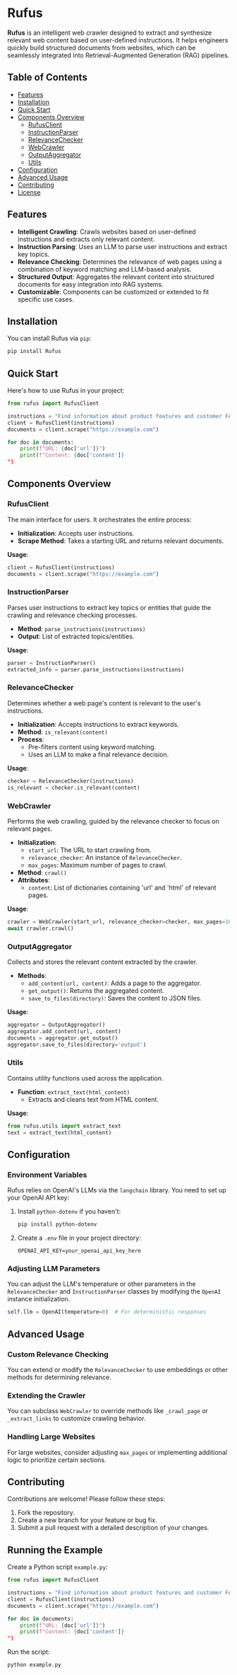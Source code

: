 
# Rufus

**Rufus** is an intelligent web crawler designed to extract and synthesize relevant web content based on user-defined instructions. It helps engineers quickly build structured documents from websites, which can be seamlessly integrated into Retrieval-Augmented Generation (RAG) pipelines.

## Table of Contents

- [Features](#features)
- [Installation](#installation)
- [Quick Start](#quick-start)
- [Components Overview](#components-overview)
  - [RufusClient](#rufusclient)
  - [InstructionParser](#instructionparser)
  - [RelevanceChecker](#relevancechecker)
  - [WebCrawler](#webcrawler)
  - [OutputAggregator](#outputaggregator)
  - [Utils](#utils)
- [Configuration](#configuration)
- [Advanced Usage](#advanced-usage)
- [Contributing](#contributing)
- [License](#license)

## Features

- **Intelligent Crawling**: Crawls websites based on user-defined instructions and extracts only relevant content.
- **Instruction Parsing**: Uses an LLM to parse user instructions and extract key topics.
- **Relevance Checking**: Determines the relevance of web pages using a combination of keyword matching and LLM-based analysis.
- **Structured Output**: Aggregates the relevant content into structured documents for easy integration into RAG systems.
- **Customizable**: Components can be customized or extended to fit specific use cases.

## Installation

You can install Rufus via `pip`:

```bash
pip install Rufus
```

## Quick Start

Here's how to use Rufus in your project:

```python
from rufus import RufusClient

instructions = "Find information about product features and customer FAQs."
client = RufusClient(instructions)
documents = client.scrape("https://example.com")

for doc in documents:
    print(f"URL: {doc['url']}")
    print(f"Content: {doc['content']}
")
```

## Components Overview

### RufusClient

The main interface for users. It orchestrates the entire process:

- **Initialization**: Accepts user instructions.
- **Scrape Method**: Takes a starting URL and returns relevant documents.

**Usage**:

```python
client = RufusClient(instructions)
documents = client.scrape("https://example.com")
```

### InstructionParser

Parses user instructions to extract key topics or entities that guide the crawling and relevance checking processes.

- **Method**: `parse_instructions(instructions)`
- **Output**: List of extracted topics/entities.

**Usage**:

```python
parser = InstructionParser()
extracted_info = parser.parse_instructions(instructions)
```

### RelevanceChecker

Determines whether a web page's content is relevant to the user's instructions.

- **Initialization**: Accepts instructions to extract keywords.
- **Method**: `is_relevant(content)`
- **Process**:
  - Pre-filters content using keyword matching.
  - Uses an LLM to make a final relevance decision.

**Usage**:

```python
checker = RelevanceChecker(instructions)
is_relevant = checker.is_relevant(content)
```

### WebCrawler

Performs the web crawling, guided by the relevance checker to focus on relevant pages.

- **Initialization**:
  - `start_url`: The URL to start crawling from.
  - `relevance_checker`: An instance of `RelevanceChecker`.
  - `max_pages`: Maximum number of pages to crawl.
- **Method**: `crawl()`
- **Attributes**:
  - `content`: List of dictionaries containing 'url' and 'html' of relevant pages.

**Usage**:

```python
crawler = WebCrawler(start_url, relevance_checker=checker, max_pages=100)
await crawler.crawl()
```

### OutputAggregator

Collects and stores the relevant content extracted by the crawler.

- **Methods**:
  - `add_content(url, content)`: Adds a page to the aggregator.
  - `get_output()`: Returns the aggregated content.
  - `save_to_files(directory)`: Saves the content to JSON files.

**Usage**:

```python
aggregator = OutputAggregator()
aggregator.add_content(url, content)
documents = aggregator.get_output()
aggregator.save_to_files(directory='output')
```

### Utils

Contains utility functions used across the application.

- **Function**: `extract_text(html_content)`
  - Extracts and cleans text from HTML content.

**Usage**:

```python
from rufus.utils import extract_text
text = extract_text(html_content)
```

## Configuration

### Environment Variables

Rufus relies on OpenAI's LLMs via the `langchain` library. You need to set up your OpenAI API key:

1. Install `python-dotenv` if you haven't:

   ```bash
   pip install python-dotenv
   ```

2. Create a `.env` file in your project directory:

   ```
   OPENAI_API_KEY=your_openai_api_key_here
   ```

### Adjusting LLM Parameters

You can adjust the LLM's temperature or other parameters in the `RelevanceChecker` and `InstructionParser` classes by modifying the `OpenAI` instance initialization.

```python
self.llm = OpenAI(temperature=0)  # For deterministic responses
```

## Advanced Usage

### Custom Relevance Checking

You can extend or modify the `RelevanceChecker` to use embeddings or other methods for determining relevance.

### Extending the Crawler

You can subclass `WebCrawler` to override methods like `_crawl_page` or `_extract_links` to customize crawling behavior.

### Handling Large Websites

For large websites, consider adjusting `max_pages` or implementing additional logic to prioritize certain sections.

## Contributing

Contributions are welcome! Please follow these steps:

1. Fork the repository.
2. Create a new branch for your feature or bug fix.
3. Submit a pull request with a detailed description of your changes.

## Running the Example

Create a Python script `example.py`:

```python
from rufus import RufusClient

instructions = "Find information about product features and customer FAQs."
client = RufusClient(instructions)
documents = client.scrape("https://example.com")

for doc in documents:
    print(f"URL: {doc['url']}")
    print(f"Content: {doc['content']}
")
```

Run the script:

```bash
python example.py
```
